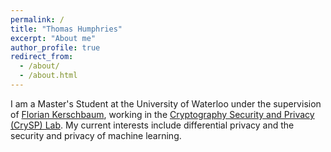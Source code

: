 ```yaml
---
permalink: /
title: "Thomas Humphries"
excerpt: "About me"
author_profile: true
redirect_from: 
  - /about/
  - /about.html
---
```



I am a Master's Student at the University of Waterloo under the supervision of [Florian Kerschbaum](https://cs.uwaterloo.ca/~fkerschb), working in the [Cryptography Security and Privacy (CrySP) Lab](https://crysp.uwaterloo.ca). My current interests include differential privacy and the security and privacy of machine learning.
